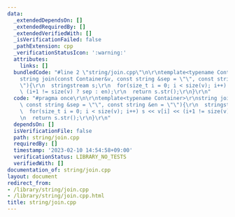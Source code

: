 ```yaml
---
data:
  _extendedDependsOn: []
  _extendedRequiredBy: []
  _extendedVerifiedWith: []
  _isVerificationFailed: false
  _pathExtension: cpp
  _verificationStatusIcon: ':warning:'
  attributes:
    links: []
  bundledCode: "#line 2 \"string/join.cpp\"\n\r\ntemplate<typename Container>\r\n\
    string join(const Container&v, const string &sep = \"\", const string &en = \"\
    \"){\r\n  stringstream s;\r\n  for(size_t i = 0; i < size(v); i++) s << v[i] <<\
    \ (i+1 != size(v) ? sep : en);\r\n  return s.str();\r\n}\r\n"
  code: "#pragma once\r\n\r\ntemplate<typename Container>\r\nstring join(const Container&v,\
    \ const string &sep = \"\", const string &en = \"\"){\r\n  stringstream s;\r\n\
    \  for(size_t i = 0; i < size(v); i++) s << v[i] << (i+1 != size(v) ? sep : en);\r\
    \n  return s.str();\r\n}\r\n"
  dependsOn: []
  isVerificationFile: false
  path: string/join.cpp
  requiredBy: []
  timestamp: '2023-02-10 14:54:58+09:00'
  verificationStatus: LIBRARY_NO_TESTS
  verifiedWith: []
documentation_of: string/join.cpp
layout: document
redirect_from:
- /library/string/join.cpp
- /library/string/join.cpp.html
title: string/join.cpp
---
```


